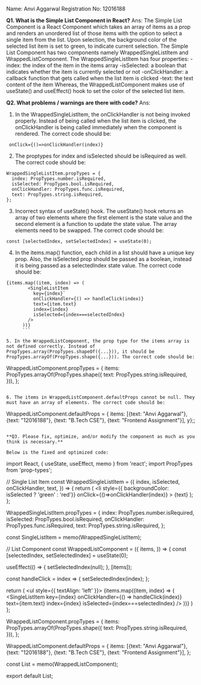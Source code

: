 Name: Anvi Aggarwal
Registration No: 12016188

**Q1. What is the Simple List Component in React?**
Ans: The Simple List Component is a React Component which takes an array of items as a prop and renders an unordered list of those items with the option to select a single item from the list.
Upon selection, the background color of the selected list item is set to green, to indicate current selection. The Simple List Component has two components namely WrappedSingleListItem and WrappedListComponent.
The WrappedSingleListItem has four properties:
-index: the index of the item in the items array
-isSelected: a boolean that indicates whether the item is currently selected or not
-onClickHandler: a callback function that gets called when the list item is clicked
-text: the text content of the item
Whereas, the WrappedListComponent makes use of useState() and useEffect() hook to set the color of the selected list item.


**Q2. What problems / warnings are there with code?**
Ans:
1. In the WrappedSingleListItem, the onClickHandler is not being invoked properly. Instead of being called when the list item is clicked, the onClickHandler is being called immediately when the component is rendered. The correct code should be:

` onClick={()=>onClickHandler(index)}`

2. The proptypes for index and isSelected should be isRequired as well. The correct code should be:

```
WrappedSingleListItem.propTypes = {
  index: PropTypes.number.isRequired,
  isSelected: PropTypes.bool.isRequired,
  onClickHandler: PropTypes.func.isRequired,
  text: PropTypes.string.isRequired,
};
```

3. Incorrect syntax of useState() hook. The useState() hook returns an array of two elements where the first element is the state value and the second element is a function to update the state value. The array elements need to be swapped. The correct code should be:

`const [selectedIndex, setSelectedIndex] = useState(0);`

4. In the items.map() function, each child in a list should have a unique key prop. Also, the isSelected prop should be passed as a boolean, instead it is being passed as a selectedIndex state value. The correct code should be:

```
{items.map((item, index) => (
        <SingleListItem
          key={index}`
          onClickHandler={() => handleClick(index)}
          text={item.text}
          index={index}
          isSelected={index===selectedIndex}
        />
      ))} 
      ```

5. In the WrappedListComponent, the prop type for the items array is not defined correctly. Instead of PropTypes.array(PropTypes.shapeOf({...})), it should be PropTypes.arrayOf(PropTypes.shape({...})). The correct code should be:

```
WrappedListComponent.propTypes = {
  items: PropTypes.arrayOf(PropTypes.shape({
    text: PropTypes.string.isRequired,
  })),
};
```

6. The items in WrappedListComponent.defaultProps cannot be null. They must have an array of elements. The correct code should be:

```
WrappedListComponent.defaultProps = {
items: [{text: "Anvi Aggarwal"}, {text: "12016188"}, {text: "B.Tech CSE"}, {text: "Frontend Assignment"}],
y};;
```

**Q3. Please fix, optimize, and/or modify the component as much as you think is necessary.**

Below is the fixed and optimized code:

```
import React, { useState, useEffect, memo } from 'react';
import PropTypes from 'prop-types';

// Single List Item
const WrappedSingleListItem = ({
  index,
  isSelected,
  onClickHandler,
  text,
}) => {
  return (
    <li
      style={{ backgroundColor: isSelected ? 'green' : 'red'}}
      onClick={()=>onClickHandler(index)}
    >
      {text}
    </li>
  );
};

WrappedSingleListItem.propTypes = {
  index: PropTypes.number.isRequired,
  isSelected: PropTypes.bool.isRequired,
  onClickHandler: PropTypes.func.isRequired,
  text: PropTypes.string.isRequired,
};

const SingleListItem = memo(WrappedSingleListItem);

// List Component
const WrappedListComponent = ({
  items,
}) => {
  const [selectedIndex, setSelectedIndex] = useState(0);

  useEffect(() => {
    setSelectedIndex(null);
  }, [items]);

  const handleClick = index => {
    setSelectedIndex(index);
  };

  return (
    <ul style={{ textAlign: 'left' }}>
      {items.map((item, index) => (
        <SingleListItem
          key={index}
          onClickHandler={() => handleClick(index)}
          text={item.text}
          index={index}
          isSelected={index===selectedIndex}
        />
      ))}
    </ul>
  )
};

WrappedListComponent.propTypes = {
  items: PropTypes.arrayOf(PropTypes.shape({
    text: PropTypes.string.isRequired,
  })),
};

WrappedListComponent.defaultProps = {
  items: [{text: "Anvi Aggarwal"}, {text: "12016188"}, {text: "B.Tech CSE"}, {text: "Frontend Assignment"}],
};

const List = memo(WrappedListComponent);

export default List;
```